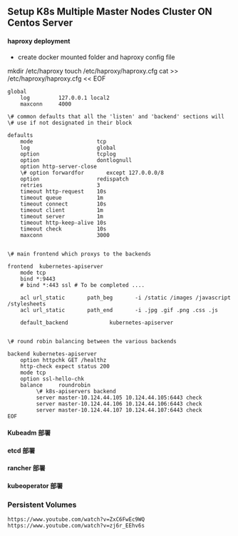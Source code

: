 Setup K8s Multiple Master Nodes Cluster ON Centos Server
---------

#### haproxy deployment
- create docker mounted folder and haproxy config file

mkdir /etc/haproxy
touch /etc/haproxy/haproxy.cfg
cat >> /etc/haproxy/haproxy.cfg << EOF
```
global
    log         127.0.0.1 local2
    maxconn     4000

\# common defaults that all the 'listen' and 'backend' sections will
\# use if not designated in their block

defaults
    mode                    tcp
    log                     global
    option                  tcplog
    option                  dontlognull
    option http-server-close
    \# option forwardfor       except 127.0.0.0/8
    option                  redispatch
    retries                 3
    timeout http-request    10s
    timeout queue           1m
    timeout connect         10s
    timeout client          1m
    timeout server          1m
    timeout http-keep-alive 10s
    timeout check           10s
    maxconn                 3000


\# main frontend which proxys to the backends

frontend  kubernetes-apiserver
    mode tcp
    bind *:9443
    # bind *:443 ssl # To be completed ....

    acl url_static       path_beg       -i /static /images /javascript /stylesheets
    acl url_static       path_end       -i .jpg .gif .png .css .js

    default_backend             kubernetes-apiserver


\# round robin balancing between the various backends

backend kubernetes-apiserver
    option httpchk GET /healthz
    http-check expect status 200
    mode tcp
    option ssl-hello-chk
    balance     roundrobin
         \# k8s-apiservers backend
         server master-10.124.44.105 10.124.44.105:6443 check
         server master-10.124.44.106 10.124.44.106:6443 check
         server master-10.124.44.107 10.124.44.107:6443 check
EOF
```

#### Kubeadm 部署

#### etcd 部署

#### rancher 部署

#### kubeoperator 部署

### Persistent Volumes
```
https://www.youtube.com/watch?v=ZxC6FwEc9WQ
https://www.youtube.com/watch?v=zj6r_EEhv6s
```
